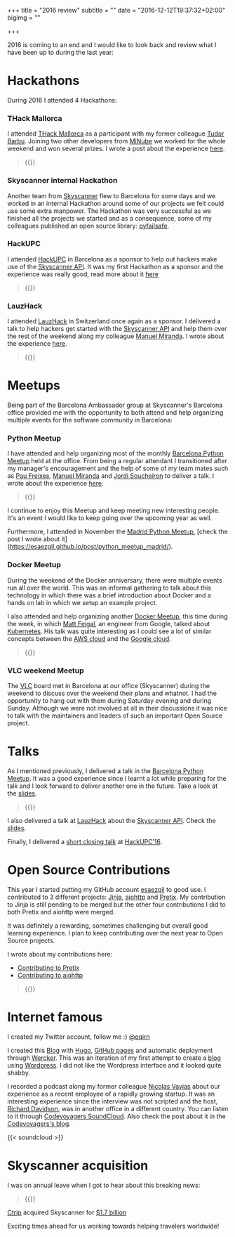 +++
title = "2016 review"
subtitle = ""
date = "2016-12-12T19:37:32+02:00"
bigimg = ""

+++

2016 is coming to an end and I would like to look back and review what I have been up to during the last year:
<!--more-->

Hackathons
==========

During 2016 I attended 4 Hackathons:

### THack Mallorca

I attended [THack Mallorca](https://www.tnooz.com/event/thack-mallorca-2016/) as a participant with my former colleague [Tudor Barbu](https://twitter.com/motanelu). Joining two other developers from [MiNube](http://www.minube.com) we worked for the whole weekend and won several prizes. I wrote a post about the experience [here](https://esaezgil.github.io/events/thackmallorca16/).

<blockquote class="twitter-tweet tw-align-center">{{<tweet 728798299474546688>}}</blockquote>

### Skyscanner internal Hackathon

Another team from [Skyscanner](https://www.skyscanner.net/) flew to Barcelona for some days and we worked in an internal Hackathon around some of our projects we felt could use some extra manpower. The Hackathon was very successful as we finished all the projects we started and as a consequence, some of my colleagues published an open source library: [pyfailsafe](https://github.com/Skyscanner/pyfailsafe).

### HackUPC
I attended [HackUPC](http://hackupc.com/) in Barcelona as a sponsor to help out hackers make use of the [Skyscanner API](http://en.business.skyscanner.net/).  It was my first Hackathon as a sponsor and the experience was really good, read more about it [here](https://esaezgil.github.io/events/hackupc16/)

<blockquote class="twitter-tweet tw-align-center">{{<tweet 784503844839497728>}}</blockquote>

### LauzHack
I attended [LauzHack](http://lauzhack.com/) in Switzerland once again as a sponsor. I delivered a talk to help hackers get started with the [Skyscanner API](http://en.business.skyscanner.net/) and help them over the rest of the weekend along my colleague [Manuel Miranda](https://twitter.com/blckdt). I wrote about the experience [here](https://esaezgil.github.io/events/).

<blockquote class="twitter-tweet tw-align-center">{{<tweet 800355990608691204>}}</blockquote>

Meetups
=======

Being part of the Barcelona Ambassador group at Skyscanner's Barcelona office provided me with the opportunity to both attend and help organizing multiple events for the software community in Barcelona:

### Python Meetup

I have attended and help organizing most of the monthly [Barcelona Python Meetup](https://www.meetup.com/python-185/) held at the office. From being a regular attendant I transitioned after my manager's encouragement and the help of some of my team mates such as [Pau Freixes](https://twitter.com/pfreixes), [Manuel Miranda](https://twitter.com/blckdt) and [Jordi Soucheiron](https://twitter.com/jordixou) to deliver a talk. I wrote about the experience [here](https://esaezgil.github.io/post/python_best_practices/).

<blockquote class="twitter-tweet tw-align-center">{{<tweet 789151624086298624>}}</blockquote>

I continue to enjoy this Meetup and keep meeting new interesting people. It's an event I would like to keep going over the upcoming year as well.

Furthermore, I attended in November the [Madrid Python Meetup](https://www.meetup.com/Madrid-Python-Meetup/), [check the post I wrote about it] (https://esaezgil.github.io/post/python_meetup_madrid/).

### Docker Meetup

During the weekend of the Docker anniversary, there were multiple events run all over the world. This was an informal gathering to talk about this technology in which there was a brief introduction about Docker and a hands on lab in which we setup an example project.

I also attended and help organizing another [Docker Meetup](https://www.meetup.com/docker-barcelona-spain/), this time during the week, in which [Matt Feigal](https://twitter.com/mattfgl), an engineer from Google, talked about [Kubernetes](http://kubernetes.io/). His talk was quite interesting as I could see a lot of similar concepts between the [AWS cloud](https://aws.amazon.com/) and the [Google cloud](https://cloud.google.com/).

<blockquote class="twitter-tweet tw-align-center">{{<tweet 737692360746881026>}}</blockquote>

### VLC weekend Meetup

The [VLC](http://www.videolan.org/vlc/index.html) board met in Barcelona at our office (Skyscanner) during the weekend to discuss over the weekend their plans and whatnot. I had the opportunity to hang out with them during Saturday evening and during Sunday. Although we were not involved at all in their discussions it was nice to talk with the maintainers and leaders of such an important Open Source project.

Talks
=====

As I mentioned previously, I delivered a talk in the  [Barcelona Python Meetup](https://www.meetup.com/python-185/). It was a good experience since I learnt a lot while preparing for the talk and I look forward to deliver another one in the future. Take a look at the [slides](https://speakerdeck.com/esaezgil/python-projects-best-practices-1).

<blockquote class="twitter-tweet tw-align-center">{{<tweet 789159836730679296>}}</blockquote>

I also delivered a talk at [LauzHack](http://lauzhack.com/) about the [Skyscanner API](http://en.business.skyscanner.net/). Check the [slides](https://speakerdeck.com/esaezgil/skyscanner-api-guide-lauzhack-16).

Finally, I delivered a [short closing talk](https://www.youtube.com/watch?v=PD2KGBIVbI0&feature=youtu.be&t=3664) at [HackUPC’16](https://hackupc.com/).


Open Source Contributions
=========================

This year I started putting my GitHub account [esaezgil](https://github.com/esaezgil) to good use. I contributed to 3 different projects: [Jinja](https://github.com/pallets/jinja), [aiohttp](https://github.com/KeepSafe/aiohttp) and [Pretix](https://github.com/pretix/pretix). My contribution to Jinja is still pending to be merged but the other four contributions I did to both Pretix and aiohttp were merged.

It was definitely a rewarding, sometimes challenging but overall good learning experience. I plan to keep contributing over the next year to Open Source projects.

I wrote about my contributions here:

  - [Contributing to Pretix](https://esaezgil.github.io/post/contributing-to-pretix/)
  - [Contributing to aiohttp](https://esaezgil.github.io/post/using-namedtuples-in-aiohttp/)


<blockquote class="twitter-tweet tw-align-center">{{<tweet 770313299225374720>}}</blockquote>

Internet famous
===============

I created my Twitter account, follow me :) [@eqirn](https://twitter.com/eqirn)

I created this [Blog](https://esaezgil.github.io) with [Hugo](http://gohugo.io), [GitHub pages](https://pages.github.com/) and automatic deployment through [Wercker](https://www.wercker.com/). This was an iteration of my first attempt to create a [blog](https://thinkreleaseblog.wordpress.com/) using [Wordpress](https://www.wordpress.org). I did not like the Wordpress interface and it looked quite shabby.

I recorded a podcast along my former colleague [Nicolas Vayias](https://twitter.com/NVayias) about our experience as a recent employee of a rapidly growing startup. It was an interesting experience since the interview was not scripted and the host, [Richard Davidson](https://twitter.com/monkeybood), was in another office in a different country. You can listen to it through [Codevoyagers SoundCloud](https://soundcloud.com/code-voyagers/episode-4-a-graduates-journey).
Also check the post about it in the [Codevoyagers's blog](http://codevoyagers.com/2016/05/05/double-podcast-a-chat-about-theory-of-constraints-with-guest-clarke-ching-and-a-graduates-journey-at-skyscanner/).

{{< soundcloud >}}

Skyscanner acquisition
======================

I was on annual leave when I got to hear about this breaking news:
<blockquote class="twitter-tweet tw-align-center">{{<tweet 801567505584181253>}}</blockquote>

[Ctrip](http://english.ctrip.com/) acquired Skyscanner for [$1.7 billion](http://venturebeat.com/2016/12/09/skyscanners-1-7-billion-sale-to-chinas-ctrip-is-now-complete/)

Exciting times ahead for us working towards helping travelers worldwide!  
